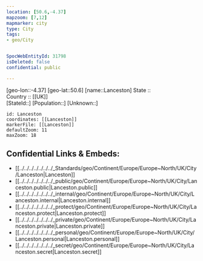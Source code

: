 ```yaml
---
location: [50.6,-4.37] 
mapzoom: [7,12] 
mapmarker: city 
type: City
tags:
- geo/City


SpocWebEntityId: 31798
isDeleted: false
confidential: public

---
```

[geo-lon::-4.37] 
[geo-lat::50.6] 
[name::Lanceston] 
State ::  
Country :: [[UK]]  
[StateId::] 
[Population::] 
[Unknown::] 


```leaflet
id: Lanceston
coordinates: [[Lanceston]] 
markerFile: [[Lanceston]] 
defaultZoom: 11 
maxZoom: 18
```


## Confidential Links & Embeds: 
- [[../../../../../../../_Standards/geo/Continent/Europe/Europe~North/UK/City/Lanceston|Lanceston]] 
- [[../../../../../../../_public/geo/Continent/Europe/Europe~North/UK/City/Lanceston.public|Lanceston.public]] 
- [[../../../../../../../_internal/geo/Continent/Europe/Europe~North/UK/City/Lanceston.internal|Lanceston.internal]] 
- [[../../../../../../../_protect/geo/Continent/Europe/Europe~North/UK/City/Lanceston.protect|Lanceston.protect]] 
- [[../../../../../../../_private/geo/Continent/Europe/Europe~North/UK/City/Lanceston.private|Lanceston.private]] 
- [[../../../../../../../_personal/geo/Continent/Europe/Europe~North/UK/City/Lanceston.personal|Lanceston.personal]] 
- [[../../../../../../../_secret/geo/Continent/Europe/Europe~North/UK/City/Lanceston.secret|Lanceston.secret]] 
